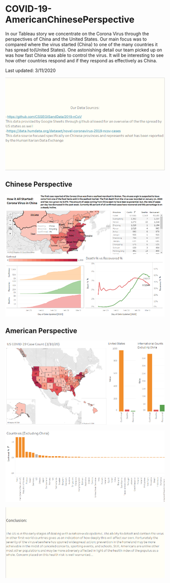 # COVID-19-AmericanChinesePerspective
In our Tableau story we concentrate on the Corona Virus through the perspectives of China and the United States. Our main focus was to compared where the virus started (China) to one of the many countries it has spread to(United States). One astonishing detail our team picked up on was how fast China was able to control the virus. It will be interesting to see how other countries respond and if they respond as effectively as China. 

Last updated: 3/11/2020

![Generated Item URL](snapshots/Capture.PNG)

## Chinese Perspective
![Generated Item URL](snapshots/Capture2.PNG)

## American Perspective 
![Generated Item URL](snapshots/Capture3.PNG)

![Generated Item URL](snapshots/Capture4.PNG)

![Generated Item URL](snapshots/Capture5.PNG)

